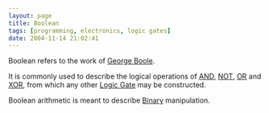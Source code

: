 ```yaml
---
layout: page
title: Boolean
tags: [programming, electronics, logic gates]
date: 2004-11-14 21:02:41
---
```

Boolean refers to the work of [George Boole](/wiki/george_boole.html "The creator of Boolean Logic - the root of all our digital computing").

It is commonly used to describe the logical operations of [AND](/wiki/and.html "AND"), [NOT](/wiki/not.html "NOT"), [OR](/wiki/or.html "OR") and [XOR](/wiki/xor.html "XOR"), from which any other [Logic Gate](/wiki/logic_gate.html "Devices designed to perform logical operations") may be constructed.

Boolean arithmetic is meant to describe [Binary](/wiki/binary.html "The storage method for digital information") manipulation.
